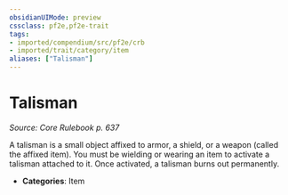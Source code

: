 ```yaml
---
obsidianUIMode: preview
cssclass: pf2e,pf2e-trait
tags:
- imported/compendium/src/pf2e/crb
- imported/trait/category/item
aliases: ["Talisman"]
---
```

# Talisman  
*Source: Core Rulebook p. 637*  

A talisman is a small object affixed to armor, a shield, or a weapon (called the affixed item). You must be wielding or wearing an item to activate a talisman attached to it. Once activated, a talisman burns out permanently.

- **Categories**: Item